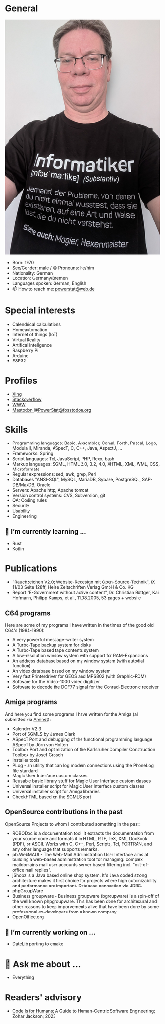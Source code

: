 # General

![PowerStat](PowerStat.jpg)

- Born: 1970
- Sex/Gender: male / 😄 Pronouns: he/him
- Nationality: German
- Location: Germany/Bremen
- Languages spoken: German, English
- 📫 How to reach me: powerstat@web.de

# Special interests

- Calendrical calculations
- Homeautomation
- Internet of things (IoT)
- Virtual Reality
- Artifical Inteligence
- Raspberry Pi
- Arduino
- ESP32

# Profiles

- [Xing](https://www.xing.com/profile/Kai_Hofmann2/)
- [Stackoverflow](https://stackoverflow.com/users/3021395/powerstat?tab=profile)
- [WWW](https://www.powerstat.de/)
- [Mastodon @PowerStat@fosstodon.org](https://fosstodon.org/@PowerStat)

# Skills

- Programming languages: Basic, Assembler, Comal, Forth, Pascal, Logo, Modula II, Miranda, ASpecT, C, C++, Java, AspectJ, ...
- Frameworks: Spring
- Script languages: Tcl, JavaScript, PHP, Rexx, bash
- Markup languages: SGML, HTML 2.0, 3.2, 4.0, XHTML, XML, WML, CSS, Microformats
- Regular expressions: sed, awk, grep, Perl
- Databases "ANSI-SQL", MySQL, MariaDB, Sybase, PostgreSQL, SAP-DB/MaxDB, Oracle
- Servers: Apache http, Apache tomcat
- Version control systems: CVS, Subversion, git
- QA: Coding rules
- Security
- Usability
- Engineering

## 🌱 I’m currently learning ...

- Rust
- Kotlin

# Publications

- "Rauchzeichen V2.0; Website-Redesign mit Open-Source-Technik", iX 11/03 Seite 128ff, Heise Zeitschriften Verlag GmbH & Co. KG
- Report "E-Government without active content", Dr. Christian Böttger, Kai Hofmann, Philipp Kamps, et al., 11.08.2005, 53 pages + website

## C64 programs

Here are some of my programs I have written in the times of the good old C64's (1984-1990):

- A very powerful message-writer system
- A Turbo-Tape backup system for disks
- A Turbo-Tape based tape contents system
- A low-resolution window system with support for RAM-Expansions
- An address database based on my window system (with autodial function)
- An video database based on my window system
- Very fast Printerdriver for GEOS and MPS802 (with Graphic-ROM)
- Software for the Video-1000 video digitizer
- Software to decode the DCF77 signal for the Conrad-Electronic receiver

## Amiga programs

And here you find some programs I have written for the Amiga (all submitted via [Aminet](https://aminet.net/)):

- Kalender V2.3
- Port of SGMLS by James Clark
- ASpecT Port and debugging of the functional programming language ASpecT by Jörn von Holten
- Toolbox Port and optimization of the Karlsruher Compiler Construction Toolbox by Josef Grosch
- Installer tools
- PLog - an utility that can log modem connections using the PhoneLog file standard
- Magic User Interface custom classes
- Reusable basic library stuff for Magic User Interface custom classes
- Universal installer script for Magic User Interface custom classes
- Universal installer script for Amiga libraries
- CheckHTML based on the SGMLS port

## OpenSource contributions in the past

OpenSource Projects to whom I contributed something in the past:

- ROBODoc is a documentation tool. It extracts the documentation from your source code and formats it in HTML, RTF, TeX, XML DocBook (PDF), or ASCII. Works with C, C++, Perl, Scripts, Tcl, FORTRAN, and any other language that supports remarks.
- pb.WebMAUI - The Web-Mail Administration User Interface aims at building a web-based administration tool for managing: complex maildomains mail user accounts server based filtering incl. "out-of-office mail replies".
- jShopz is a Java based online shop system. It's Java coded strong architecture makes it first choice for projects where high cutomizability and performance are important. Database connection via JDBC.
- phpGroupWare
- Business groupware - Business groupware (bgroupware) is a spin-off of the well known phpgroupware. This has been done for architecural and other reasons to keep imporvements alive that have been done by some professional ex-developers from a known company.
- OpenOffice.org

## 🔭 I’m currently working on ...

- DateLib porting to cmake

# 💬 Ask me about ...

- Everything

# Readers' advisory

- [Code Is for Humans](https://codeisforhumans.com/); A Guide to Human-Centric Software Engineering; Zohar Jackson; 2023
